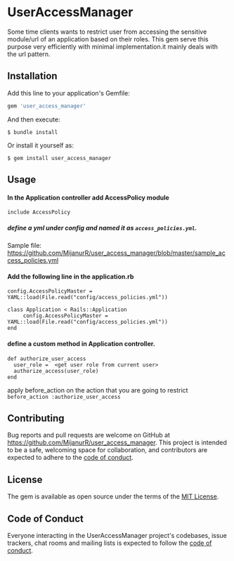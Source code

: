 # UserAccessManager

 Some time clients wants to restrict user from accessing  the sensitive module/url of an application based on their roles. This gem serve this purpose very efficiently with minimal implementation.it mainly deals with the url pattern.

## Installation

Add this line to your application's Gemfile:

```ruby
gem 'user_access_manager'
```

And then execute:

    $ bundle install

Or install it yourself as:

    $ gem install user_access_manager

## Usage

  #### In the Application controller add AccessPolicy  module
  ```include AccessPolicy```
  ##### define a yml under config and named it as ``access_policies.yml``. 
  Sample file:  https://github.com/MijanurR/user_access_manager/blob/master/sample_access_policies.yml
   ####  Add the following line in the application.rb
   ``` config.AccessPolicyMaster = YAML::load(File.read("config/access_policies.yml")) ```
   ``` 
class Application < Rails::Application 
        config.AccessPolicyMaster = YAML::load(File.read("config/access_policies.yml")) 
 end
 ```
  
  #### define a custom method in Application controller.
  ```
  def authorize_user_access
    user_role =  <get user role from current user>  
    authorize_access(user_role)
  end
  
  ```
  
  apply before_action on the action that you are going to restrict
   ``` before_action :authorize_user_access ```
  
  
  
  
  

## Contributing

Bug reports and pull requests are welcome on GitHub at https://github.com/MijanurR/user_access_manager. This project is intended to be a safe, welcoming space for collaboration, and contributors are expected to adhere to the [code of conduct](https://github.com/MijanurR/user_access_manager/blob/master/CODE_OF_CONDUCT.md).


## License

The gem is available as open source under the terms of the [MIT License](https://opensource.org/licenses/MIT).

## Code of Conduct

Everyone interacting in the UserAccessManager project's codebases, issue trackers, chat rooms and mailing lists is expected to follow the [code of conduct](https://github.com/MijanurR/user_access_manager/blob/master/CODE_OF_CONDUCT.md).
